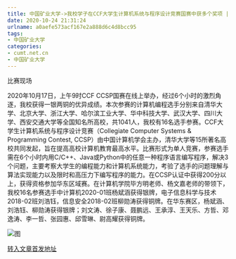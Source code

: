```yaml
---
title: 中国矿业大学->我校学子在CCF大学生计算机系统与程序设计竞赛国赛中获多个奖项 | cumt.net.cn
date: 2020-10-24 21:31:24
urlname: a0aefe573acf167e2a888d6c4d8bcc95
tags: 
- 中国矿业大学
categories:
- cumt.net.cn
- 中国矿业大学
---
```

比赛现场

2020年10月17日，上午9时CCF CCSP国赛在线上举办，经过6个小时的激烈角逐，我校获得一银两铜的优异成绩。本次参赛的计算机编程选手分别来自清华大学、北京大学、浙江大学、哈尔滨工业大学、华中科技大学、武汉大学、四川大学、西安交通大学等全国知名所高校，共1041人，我校有16名选手参赛。CCF大学生计算机系统与程序设计竞赛（Collegiate Computer Systems & Programming Contest, CCSP）由中国计算机学会主办，清华大学等15所著名高校共同发起，旨在提高高校计算机教育最高水平。比赛形式为单人竞赛，参赛选手需在6个小时内用C/C++、Java或Python中的任意一种程序语言编写程序，解决3个问题，主要考察大学生的编程能力和计算机系统能力，考验了选手的问题理解与算法实现能力以及限时和高压力下编写程序的能力。在CCSP认证中获得200分以上，获得资格参加华东区域赛。在计算机学院毕方明老师、杨文嘉老师的带领下，我校16名参赛选手中计算机2020-01班杨斌涵获得银牌，电子信息科学与技术2018-02班刘浩钰，信息安全2018-02班柳勋涛获得铜牌。在华东赛区，杨斌涵、刘浩钰、柳勋涛获得银牌；刘文涛、徐子康、聂鹏远、王承淳、王天乐、方哲、邓逸涛、李一哲、张园惠、邱雪琳、尉高耀获得铜牌。

![图](http://xwzx.cumt.edu.cn/_upload/article/images/1b/2f/5585d3ac4f599d98be7dc898f587/6d654a15-4c82-4837-a1fb-7bf93eb8f19c.jpg)

[转入文章首发地址](http://xwzx.cumt.edu.cn/d3/64/c523a578404/page.htm)